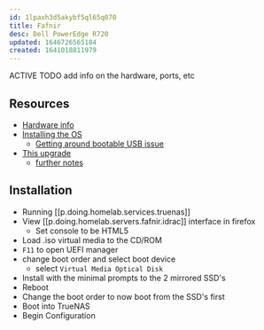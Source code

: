 ```yaml
---
id: 1lpaxh3d5akybf5ql65q070
title: Fafnir
desc: Dell PowerEdge R720
updated: 1646726565184
created: 1641018811979
---
```



ACTIVE
TODO add info on the hardware, ports, etc

## Resources

- [Hardware info][1]
- [Installing the OS][2]
  - [Getting around bootable USB issue][3]
- [This upgrade][0]
  - [further notes][4]

## Installation

- Running [[p.doing.homelab.services.truenas]]
- View [[p.doing.homelab.servers.fafnir.idrac]] interface in firefox
  - Set console to be HTML5
- Load .iso virtual media to the CD/ROM
- `F11` to open UEFI manager
- change boot order and select boot device
  - select `Virtual Media Optical Disk`
- Install with the minimal prompts to the 2 mirrored SSD's
- Reboot
- Change the boot order to now boot from the SSD's first
- Boot into TrueNAS
- Begin Configuration

[0]: https://dan.langille.org/2019/10/05/preparing-the-dell-r720-for-zfs/
[1]: https://qrl.dell.com/Product/Detail/3
[2]: https://www.dell.com/support/kbdoc/en-il/000130160/how-to-install-the-operating-system-on-a-dell-poweredge-server-os-deployment
[3]: https://www.truenas.com/community/threads/dell-poweredge-r720-boot-problem.21259/
[4]: https://gist.github.com/dlangille/cd784830cd7fb00c63744dfac1dd2e16
